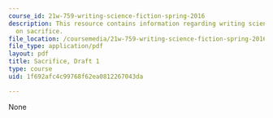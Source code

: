 ```yaml
---
course_id: 21w-759-writing-science-fiction-spring-2016
description: This resource contains information regarding writing science fiction
  on sacrifice.
file_location: /coursemedia/21w-759-writing-science-fiction-spring-2016/1f692afc4c99768f62ea0812267043da_MIT21W_759S16_Sacrifice1.pdf
file_type: application/pdf
layout: pdf
title: Sacrifice, Draft 1
type: course
uid: 1f692afc4c99768f62ea0812267043da

---
```

None